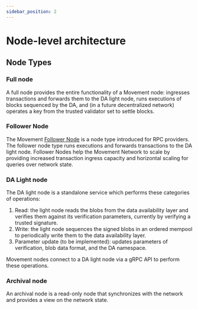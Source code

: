 ```yaml
---
sidebar_position: 2
---
```


# Node-level architecture



## Node Types

### Full node

A full node provides the entire functionality of a Movement node:
ingresses transactions and forwards them to the DA light node, runs executions of blocks
sequenced by the DA, and (in a future decentralized network) operates a key from the trusted validator set to settle blocks.

### Follower Node

The Movement [Follower Node][follower] is a node type introduced for RPC providers.
The follower node type runs executions and forwards transactions to the DA light node.
Follower Nodes help the Movement Network to scale by providing increased transaction ingress
capacity and horizontal scaling for queries over network state.

[follower]: https://github.com/movementlabsxyz/movement/tree/main/docs/movement-node/run/manual/follower-node

### DA Light node

The DA light node is a standalone service which performs these categories of operations:

1. Read: the light node reads the blobs from the data availability layer and verifies them against its verification parameters, currently by verifying a trusted signature.
2. Write: the light node sequences the signed blobs in an ordered mempool to periodically
write them to the data availability layer.
3. Parameter update (to be implemented): updates parameters of verification, blob data format, and the DA namespace.

Movement nodes connect to a DA light node via a gRPC API to perform these operations.

### Archival node

An archival node is a read-only node that synchronizes with the network and provides a
view on the network state.
